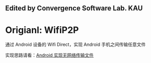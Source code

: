 ## Edited by Convergence Software Lab. KAU



# Origianl: WifiP2P
通过 Android 设备的 Wifi Direct，实现 Android 手机之间传输任意文件

实现思路请看：[Android 实现无网络传输文件](https://juejin.cn/post/6844903565186596872)
